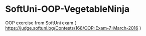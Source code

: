 # SoftUni-OOP-VegetableNinja
OOP exercise from SoftUni exam ( https://judge.softuni.bg/Contests/168/OOP-Exam-7-March-2016 )
